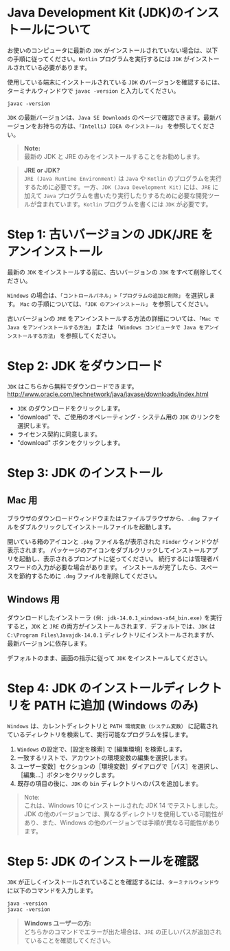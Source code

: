 # Java Development Kit (JDK)のインストールについて

お使いのコンピュータに最新の `JDK` がインストールされていない場合は、以下の手順に従ってください。`Kotlin` プログラムを実行するには `JDK` がインストールされている必要があります。

使用している端末にインストールされている `JDK` のバージョンを確認するには、ターミナルウィンドウで `javac -version` と入力してください。

```
javac -version
```

`JDK` の最新バージョンは、`Java SE Downloads` のページで確認できます。最新バージョンをお持ちの方は、`「IntelliJ IDEA のインストール」` を参照してください。

> **Note:** <br>最新の JDK と JRE のみをインストールすることをお勧めします。

> **JRE or JDK?** <br> `JRE (Java Runtime Environment)` は `Java` や `Kotlin` のプログラムを実行するために必要です。一方、`JDK (Java Development Kit)` には、`JRE` に加えて `Java` プログラムを書いたり実行したりするために必要な開発ツールが含まれています。`Kotlin` プログラムを書くには `JDK` が必要です。

# Step 1: 古いバージョンの JDK/JRE をアンインストール

最新の `JDK` をインストールする前に、古いバージョンの `JDK` をすべて削除してください。

`Windows` の場合は、`「コントロールパネル」>「プログラムの追加と削除」` を選択します。
`Mac` の手順については、`「JDK のアンインストール」` を参照してください。

古いバージョンの `JRE` をアンインストールする方法の詳細については、`「Mac で Java をアンインストールする方法」` または `「Windows コンピュータで Java をアンインストールする方法」` を参照してください。

# Step 2: JDK をダウンロード

`JDK` はこちらから無料でダウンロードできます。
http://www.oracle.com/technetwork/java/javase/downloads/index.html

- `JDK` のダウンロードをクリックします。
- "download" で、ご使用のオペレーティング・システム用の `JDK` のリンクを選択します。
- ライセンス契約に同意します。
- "download" ボタンをクリックします。

# Step 3: JDK のインストール

## Mac 用

ブラウザのダウンロードウィンドウまたはファイルブラウザから、`.dmg` ファイルをダブルクリックしてインストールファイルを起動します。

開いている箱のアイコンと `.pkg` ファイル名が表示された `Finder` ウィンドウが表示されます。
パッケージのアイコンをダブルクリックしてインストールアプリを起動し、表示されるプロンプトに従ってください。
続行するには管理者パスワードの入力が必要な場合があります。
インストールが完了したら、スペースを節約するために `.dmg` ファイルを削除してください。

## Windows 用

ダウンロードしたインストーラ `(例: jdk-14.0.1_windows-x64_bin.exe)` を実行すると，`JDK` と `JRE` の両方がインストールされます．デフォルトでは、`JDK` は `C:\Program Files\Javajdk-14.0.1` ディレクトリにインストールされますが、最新バージョンに依存します。

デフォルトのまま、画面の指示に従って `JDK` をインストールしてください。

# Step 4: JDK のインストールディレクトリを PATH に追加 (Windows のみ)

`Windows` は、カレントディレクトリと `PATH 環境変数（システム変数）` に記載されているディレクトリを検索して、実行可能なプログラムを探します。

1. `Windows` の設定で、[設定を検索] で [編集環境] を検索します。
2. 一致するリストで、アカウントの環境変数の編集を選択します。
3. ユーザー変数］セクションの［環境変数］ダイアログで［パス］を選択し、［編集...］ボタンをクリックします。
4. 既存の項目の後に、`JDK` の `bin` ディレクトリへのパスを追加します。

> Note: <br>これは、Windows 10 にインストールされた JDK 14 でテストしました。JDK の他のバージョンでは、異なるディレクトリを使用している可能性があり、また、Windows の他のバージョンでは手順が異なる可能性があります。

# Step 5: JDK のインストールを確認

`JDK` が正しくインストールされていることを確認するには、`ターミナルウィンドウ` に以下のコマンドを入力します。

```
java -version
javac -version
```

> **Windows ユーザーの方:** <br>どちらかのコマンドでエラーが出た場合は、`JRE` の正しいパスが追加されていることを確認してください。
